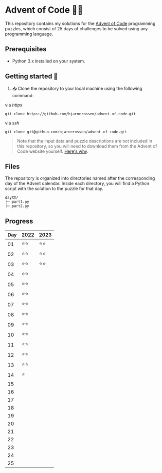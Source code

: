 # Advent of Code 🎄🧝

This repository contains my solutions for the [Advent of Code](https://adventofcode.com/) programming puzzles, which consist of 25 days of challenges to be solved using any programming language.

## Prerequisites

- Python 3.x installed on your system.

## Getting started 🦌

1. 📥 Clone the repository to your local machine using the following command:

via _https_

```
git clone https://github.com/bjarnerossen/advent-of-code.git
```

via _ssh_

```
git clone git@github.com:bjarnerossen/advent-of-code.git
```

> Note that the input data and puzzle descriptions are not included in this repository, so you will need to download them from the Advent of Code website yourself. [Here's why](https://www.reddit.com/r/adventofcode/comments/k99rod/sharing_input_data_were_we_requested_not_to/).

## Files

The repository is organized into directories named after the corresponding day of the Advent calendar. Inside each directory, you will find a Python script with the solution to the puzzle for that day.

```
dayXX/
├─ part1.py
├─ part2.py
```

## Progress
| Day | [2022](https://github.com/bjarnerossen/advent-of-code/tree/main/2022) | [2023](https://github.com/bjarnerossen/advent-of-code/tree/main/2023/)  |
| --- | ---- | ------ |
| 01  | ⭐️⭐️ | ⭐️⭐️ |
| 02  | ⭐️⭐️ | ⭐️⭐️ |
| 03  | ⭐️⭐️ | ⭐️⭐️ |
| 04  | ⭐️⭐️ |  |
| 05  | ⭐️⭐️ |  |
| 06  | ⭐️⭐️ |  |
| 07  | ⭐️⭐️ |  |
| 08  | ⭐️⭐️ |  |
| 09  | ⭐️⭐️ |  |
| 10  | ⭐️⭐️ |  |
| 11  | ⭐️⭐️ |  |
| 12  | ⭐️⭐️ |  |
| 13  | ⭐️⭐️ |  |
| 14  | ⭐️|     |
| 15  | |        |
| 16  | |        |
| 17  | |        |
| 18  | |        |
| 19  | |        |
| 20  | |        |
| 21  | |        |
| 22  | |        |
| 23  | |        |
| 24  | |        |
| 25  | |        |

